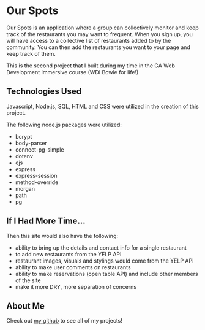 # Our Spots

Our Spots is an application where a group can collectively monitor and keep track of the restaurants you may want to frequent. When you sign up, you will have access to a collective list of restaurants added to by the community. You can then add the restaurants you want to your page and keep track of them.

This is the second project that I built during my time in the GA Web Development Immersive course (WDI Bowie for life!)

## Technologies Used
Javascript, Node.js, SQL, HTML and CSS were utilized in the creation of this project.

The following node.js packages were utilized:

- bcrypt
- body-parser
- connect-pg-simple
- dotenv
- ejs
- express
- express-session
- method-override
- morgan
- path
- pg

## If I Had More Time...

Then this site would also have the following:
- ability to bring up the details and contact info for a single restaurant
- to add new restaurants from the YELP API
- restaurant images, visuals and stylings would come from the YELP API
- ability to make user comments on restaurants
- ability to make reservations (open table API) and include other members of the site
- make it more DRY, more separation of concerns


## About Me
Check out [my github](https://github.com/LGOLIK) to see all of my projects!
